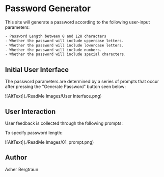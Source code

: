 # Password Generator

This site will generate a password according to the following user-input parameters:
```bash
- Password Length between 8 and 128 characters
- Whether the password will include uppercase letters.
- Whether the password will include lowercase letters.
- Whether the password will include numbers.
- Whether the password will include special characters.
```

## Initial User Interface

The password parameters are determined by a series of prompts that occur after pressing the "Generate Password" button seen below:

![AltText](./ReadMe Images/User Interface.png)

## User Interaction

User feedback is collected through the following prompts:

To specify password length:

![AltText](./ReadMe Images/01_prompt.png)


## Author

Asher Bergtraun